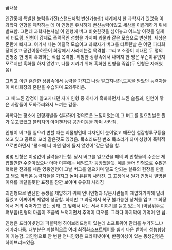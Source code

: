 꿈내용

인간중에 특별한 능력을가진(스탠드처럼 변신가능한) 세계에서 한 과학자가 있었음
이 과학자 인형을 제작하는 데 이 인형은 유사하게 변신능력이있고 세상을 이롭게하기 위해 발표함.
그런데 과학자는사실 이 인형에 버그 비슷한것을 심어놓고 어느날 이것을 일제히 터트림. 인형이 강제로 폭력적인 성향을 가지며 괴물과 같은 모습으로 변신함. 세상은 혼란에 빠지고.
여기서 나는 어릴적 모습이고 과학자가 버그를 터트린날 은 어떤 파티회장이었고 공간이동하듯이 회장에서 사라지는걸 목격함. 그리고 소중이 지내던 두 명의 인형중 한 명이 흑화하는  직접 목격함.
위험한 상황속에서 나머지 한 명은 무슨이유인지 모르지만 흑화를 하지 않았고, 나를 지키기 위해 흑화한 인형을 죽임(두 인형은 자매였음)

그리고 이런 혼란한 상황속에서 능력을 가지고 나랑 알고지내던,도움을 받았던 능력자들이 파티회장의 혼란을 수습하며 도와주러옴.

그 때 느낀 감정이 알고지내던 자매 인형 중 하나가 흑화하면서 느낀 슬픔과, 인연이 닿은 사람들이 도와주러와서 느끼는 감동.

과학자는 평소에 인형개발을 설파하며 정의로운 느낌이었는데,그 버그를 일으킨날은 뭔가 웃고있었고 블리치의 아이젠처럼 공간이동을 하며 사라짐.

인형이 버그를 일으켜 변할 때는 괴물형인데 디자인이 눈이없고 매끈한 철갑형투구등을 쓰고 있고 공료의 꼬리 같은것도 있었음. 목소리또한 변조 목소리가 되며 성향이 폭력적으로변하면서 "평소에 너 따윈 맘에 들지 않았어"같은 말을 함.

몇몇 인형은 이성없이 달려들기도함.
당시 버그를 일으켰을 때의 괴 인형들의 수준은 제압할만한 수준이었으나 아마 이후에는 네임드가 등장했을듯.
예를 들어 인형으로 수많은 혁혁한 전과를 세운 영웅인형이 그날 버그를 일으키며 말도 안되는 살육의 현장을 만들고 댕으 하러온 능력자들을 가지고 놀며 유유희 사라진. 그 표정에서 뭔가 인형니 발명된 이유를 깨달을듯한 표정을 잠깐 보이며 유유희 사라짐

괴인형으로 변신한 동생을 제압하기 위해 언니인형과 많은사란들이 제압하기위해 달려들었고 어찌어찌 제압에 성공함. 하지만 그 과정에서 복구 불가능한 상처를 입고 그 회장에서 거의 죽어가고 있는 상태.
그 앞에서 나는 서서 이야기를 듣고 있는데 (악담위주로 퍼부음)인형의 마음이 조금씩 느껴지면서 추억이 떠오름. 그러다 마지막에            기억이 안 남.


인형은 프라이빗형과 퍼블릭형 하이브리드형이 있는데 소프트위어 관리를 누가하느냐에따라다름. 대부분은 퍼블릭으로 여러 최적화소프트웨어를 쉽게 다운 받아서 성능향상이 가능함. 괴인형으로 안 변한 언니인형은 프라이빗이며, 반쯤이성이 있는 동생인형은 하이브리드였음.


